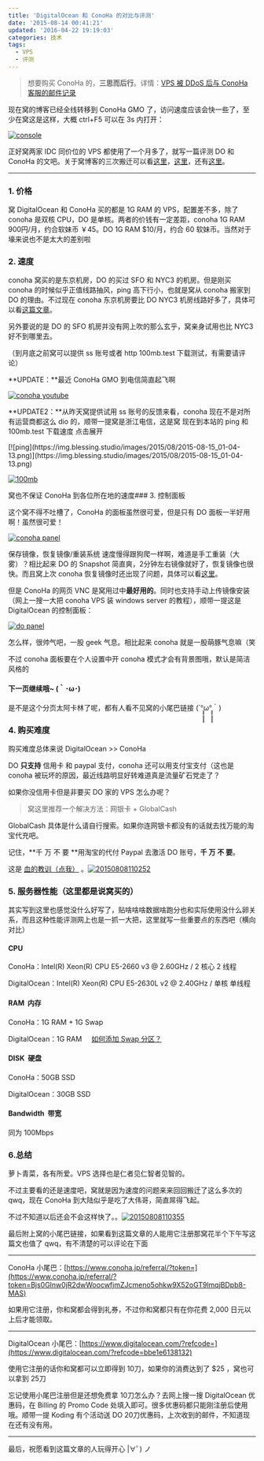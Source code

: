 ```yaml
---
title: 'DigitalOcean 和 ConoHa 的对比与评测'
date: '2015-08-14 00:41:21'
updated: '2016-04-22 19:19:03'
categories: 技术
tags:
  - VPS
  - 评测
---
```


> 想要购买 ConoHa 的，**三思而后行**。详情：[VPS 被 DDoS 后与 ConoHa 客服的邮件记录](https://prinzeugen.net/mail-log-to-conoha-user-center-after-ddos/)

现在窝的博客已经全线转移到 ConoHa GMO 了，访问速度应该会快一些了，至少在窝这是这样，大概 ctrl+F5 可以在 3s 内打开：

[![console](https://img.blessing.studio/images/2015/08/2015-08-13_08-51-51-1024x231.png)](https://img.blessing.studio/images/2015/08/2015-08-13_08-51-51.png)

正好窝两家 IDC 同价位的 VPS 都使用了一个月多了，就写一篇评测 DO 和 ConoHa 的文吧。关于窝博客的三次搬迁可以看[这里](https://prinzeugen.net/move-to-conoha-tokyo/)，[这里](https://prinzeugen.net/move-back-to-digitalocean-nyc-3/)，还有[这里](https://prinzeugen.net/wanna-move-back-to-conoha/)。

- - - - - -

### 1. 价格

窝 DigitalOcean 和 ConoHa 买的都是 1G RAM 的 VPS，配置差不多，除了 conoha 是双核 CPU，DO 是单核。两者的价钱有一定差距，conoha 1G RAM 900円/月，约合软妹币 ￥45。DO 1G RAM $10/月，约合 60 软妹币。当然对于壕来说也不是太大的差别啦

### 2. 速度

conoha 窝买的是东京机房，DO 的买过 SFO 和 NYC3 的机房。但是刚买 conoha 的时候似乎正值线路抽风，ping 高下行小，也就是窝从 conoha 搬家到 DO 的理由。不过现在 conoha 东京机房要比 DO NYC3 机房线路好多了，具体可以看[这篇文章](https://prinzeugen.net/wanna-move-back-to-conoha/)。

另外要说的是 DO 的 SFO 机房并没有网上吹的那么玄乎，窝亲身试用也比 NYC3 好不到哪里去。

（到月底之前窝可以提供 ss 账号或者 http 100mb.test 下载测试，有需要请评论）

**UPDATE：**最近 ConoHa GMO 到电信简直起飞啊

[![conoha youtube](https://img.blessing.studio/images/2015/08/2015-08-14_03-08-04.png)](https://img.blessing.studio/images/2015/08/2015-08-14_03-08-04.png)

<!--more-->

**UPDATE2：**从昨天窝提供试用 ss 账号的反馈来看，conoha 现在不是对所有运营商都这么 dio 的，顺带一提窝是浙江电信，这是窝 现在到本站的 ping 和 100mb.test 下载速度 <span class="collapseomatic " id="id4160" tabindex="" title="点击展开">点击展开</span>

<div class="collapseomatic_content " id="target-id4160">[![ping](https://img.blessing.studio/images/2015/08/2015-08-15_01-04-13.png)](https://img.blessing.studio/images/2015/08/2015-08-15_01-04-13.png)

[![100mb](https://img.blessing.studio/images/2015/08/2015-08-15_01-06-07.png)](https://img.blessing.studio/images/2015/08/2015-08-15_01-06-07.png)

</div> 窝也不保证 ConoHa 到各位所在地的速度### 3. 控制面板

这个窝不得不吐槽了，ConoHa 的面板虽然很可爱，但是只有 DO 面板一半好用啊！虽然很可爱！

[![conoha panel](https://img.blessing.studio/images/2015/08/2015-08-13_07-40-33-1024x513.png)](https://img.blessing.studio/images/2015/08/2015-08-13_07-40-33.png)

保存镜像，恢复镜像/重装系统 速度慢得跟狗爬一样啊，难道是手工重装（大雾）？相比起来 DO 的 Snapshot 简直爽，2分钟左右镜像就好了，恢复镜像也很快。而且窝上次 conoha 恢复镜像时还出现了问题，具体可以看[这里](https://prinzeugen.net/move-back-to-digitalocean-nyc-3/)。

但是 ConoHa 的网页 VNC 是窝用过中**最好用的**。同时也支持手动上传镜像安装（网上一搜一大把 conoha VPS 装 windows server 的教程），顺带一提这是 DigitalOcean 的控制面板：

[![do panel](https://img.blessing.studio/images/2015/08/2015-08-13_07-47-01-1024x527.png)](https://img.blessing.studio/images/2015/08/2015-08-13_07-47-01.png)

怎么样，很帅气吧，一股 geek 气息。相比起来 conoha 就是一股萌豚气息嘛（笑

不过 conoha 面板要在个人设置中开 conoha 模式才会有背景图哦，默认是简洁风格的

#### 下一页继续哦~ (｀･ω･)

是不是这个分页太阿卡林了呢，都有人看不见窝的小尾巴链接 (´°̥̥̥̥̥̥̥̥ω°̥̥̥̥̥̥̥̥｀)

### 4. 购买难度

购买难度总体来说 DigitalOcean >> ConoHa

DO **只支持** 信用卡 和 paypal 支付，conoha 还可以用支付宝支付（这也是 conoha 被玩坏的原因，最近线路明显好转难道真是流量矿石党走了？

如果你没信用卡但是非要买 DO 家的 VPS 怎么办呢？

> 窝这里推荐一个解决方法：网银卡 + GlobalCash

GlobalCash 具体是什么请自行搜索。如果你连网银卡都没有的话就去找万能的淘宝代充吧。

记住，**千 万 不 要 **用淘宝的代付 Paypal 去激活 DO 账号，**千 万 不 要**。

这是 <span style="color: #ff0000;">[血的教训（点我）](https://prinzeugen.net/fucking-paypal/)</span> 。[![20150808110252](https://img.blessing.studio/images/2015/08/2015-08-08_03-03-05.jpg)](https://img.blessing.studio/images/2015/08/2015-08-08_03-03-05.jpg)

### 5. 服务器性能（这里都是说窝买的）

其实写到这里也感觉没什么好写了，贴啥啥啥数据啥跑分也和实际使用没什么卵关系，而且这种性能评测网上也是一抓一大把，这里就写一些重要点的东西吧（横向对比）

#### CPU

ConoHa：Intel(R) Xeon(R) CPU E5-2660 v3 @ 2.60GHz / 2 核心 2 线程

DigitalOcean：Intel(R) Xeon(R) CPU E5-2630L v2 @ 2.40GHz / 单核 单线程

#### RAM  内存

ConoHa：1G RAM + 1G Swap

DigitalOcean：1G RAM     [如何添加 Swap 分区？](https://prinzeugen.net/ubuntu-14-04-add-swap-2/)

#### DISK  硬盘

ConoHa：50GB SSD

DigitalOcean：30GB SSD

#### Bandwidth  带宽

同为 100Mbps

### 6.总结

萝卜青菜，各有所爱。VPS 选择也是仁者见仁智者见智的。

不过主要看的还是速度吧，窝就是因为速度的问题来来回回搬迁了这么多次的 qwq，现在 ConoHa 到大陆似乎是吃了大伟哥，简直屌得飞起。

不过不知道以后还会不会这样快了。。[![20150808110355](https://img.blessing.studio/images/2015/08/2015-08-08_03-04-04.jpg)](https://img.blessing.studio/images/2015/08/2015-08-08_03-04-04.jpg)

最后附上窝的小尾巴链接，如果看到这篇文章的人能用它注册那窝花半个下午写这篇文也值了 qwq，有不清楚的可以评论在下面

- - - - - -

ConoHa 小尾巴：[https://www.conoha.jp/referral/?token=](https://www.conoha.jp/referral/?token=Bjs0Glnw0jR2dwWoocwfjmZJcmeno5ohkw9X52oGT9lmqjBDpb8-MAS)

如果用它注册，你和窝都会得到礼券，不过你和窝都只有在你花费 2,000 日元以上后才能领取。

- - - - - -

DigitalOcean 小尾巴：[https://www.digitalocean.com/?refcode=](https://www.digitalocean.com/?refcode=bbe1e6138132)

使用它注册的话你和窝都可以立即得到 10刀，如果你的消费达到了 $25 ，窝也可以拿到 25刀

忘记使用小尾巴注册但是还想免费拿 10刀怎么办？去网上搜一搜 DigitalOcean 优惠码，在 Billing 的 Promo Code 处填入即可。很多优惠码都只能刚注册后使用哦。顺带一提 Koding 有个活动送 DO 20刀优惠码，上次收到的邮件，不知道现在还有没有用。

- - - - - -

最后，祝愿看到这篇文章的人玩得开心 |∀ﾟ) ノ

